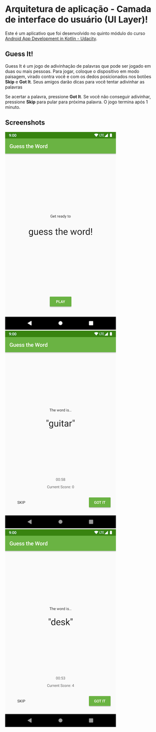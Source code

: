 # Arquitetura de aplicação - Camada de interface do usuário (UI Layer)!
Este é um aplicativo que foi desenvolvido no quinto módulo do curso [Android App Development in Kotlin - Udacity](https://www.udacity.com/course/developing-android-apps-with-kotlin--ud9012).

## Guess It!

Guess It é um jogo de adivinhação de palavras que pode ser jogado em duas ou mais pessoas. 
Para jogar, coloque o dispositivo em modo paisagem, virado contra você e com os dedos posicionados nos botões **Skip** e **Got It**.
Seus amigos darão dicas para você tentar adivinhar as palavras

Se acertar a palavra, pressione **Got It**. Se você não conseguir adivinhar, pressione **Skip** para pular para próxima palavra.
O jogo termina após 1 minuto.


## Screenshots

![Screenshot 0](screenshots/screen0.png) ![Screenshot 1](screenshots/screen1.png) ![Screenshot 2](screenshots/screen2.png)

